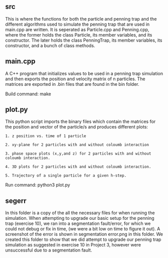 src
--------
This is where the functions for both the particle and penning trap and the different algorithms used to simulate the penning trap that are used in main.cpp are written. It is seperated as Particle.cpp and Penning.cpp, where the former holds the class Particle, its member variables, and its constructor. The later holds the class PenningTrap, its member variables, its constructor, and a bunch of class methods.

main.cpp
--------
A C++ program that initializes values to be used in a penning trap simulation and then exports the position and velocity matrix of n particles. The matrices are exported in .bin files that are found in the bin folder.

Build command: make

plot.py
--------
This python script imports the binary files which contain the matrices for the position and vector of the particle/s and produces different plots:
	
    1. z position vs. time of 1 particle
	
	2. xy-plane for 2 particles with and without coloumb interaction

	3. phase space plots (x,y,and z) for 2 particles with and without coloumb interaction.

	4. 3D plots for 2 particles with and without coloumb interaction.

	5. Trajectory of a single particle for a given h-step.

Run command: python3 plot.py



segerr
--------
In this folder is a copy of the all the necessary files for when running the simulation. When attempting to upgrade our basic setup for the penning trap (exercise 10), we ran into a segmentation fault/error, for which we could not debug or fix in time, (we were a bit low on time to figure it out). A screenshot of the error is shown in segmentation error.png in this folder. We created this folder to show that we did attempt to upgrade our penning trap simulation as suggested in exercise 10 in Project 3, however were unsuccessful due to a segmentation fault.
